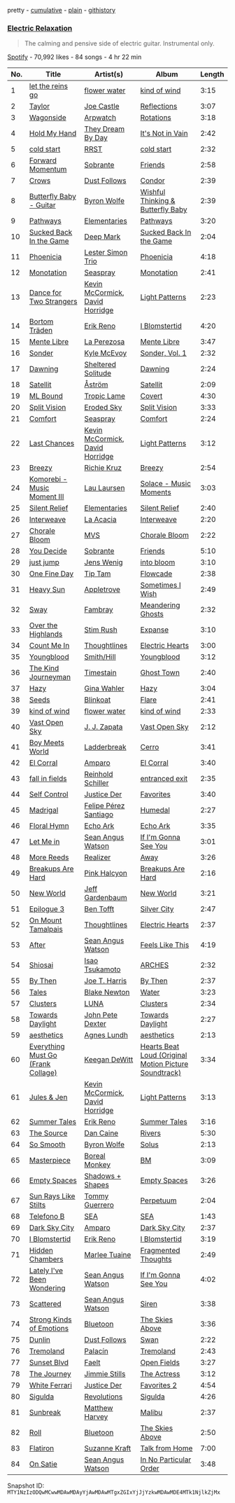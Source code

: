 pretty - [cumulative](/playlists/cumulative/37i9dQZF1DXboGlPhJFIp9.md) - [plain](/playlists/plain/37i9dQZF1DXboGlPhJFIp9) - [githistory](https://github.githistory.xyz/mackorone/spotify-playlist-archive/blob/main/playlists/plain/37i9dQZF1DXboGlPhJFIp9)

### [Electric Relaxation](https://open.spotify.com/playlist/37i9dQZF1DXboGlPhJFIp9)

> The calming and pensive side of electric guitar\. Instrumental only.

[Spotify](https://open.spotify.com/user/spotify) - 70,992 likes - 84 songs - 4 hr 22 min

| No. | Title | Artist(s) | Album | Length |
|---|---|---|---|---|
| 1 | [let the reins go](https://open.spotify.com/track/6edZwX23WcUDbKx9VOxC1Z) | [flower water](https://open.spotify.com/artist/2q0V4ngQ2LJ3gVS5lVW5Ww) | [kind of wind](https://open.spotify.com/album/47Pzq0DT4akwlF9DowYtc6) | 3:15 |
| 2 | [Taylor](https://open.spotify.com/track/5e9j1O0uzn49EYU5JswarF) | [Joe Castle](https://open.spotify.com/artist/5QPm2OdKelGlQ0OKgvT78z) | [Reflections](https://open.spotify.com/album/34DSq25KJCQJ7tlOhVfeLE) | 3:07 |
| 3 | [Wagonside](https://open.spotify.com/track/4Tb2hOoWV5c6Xe8CcI2sUP) | [Arpwatch](https://open.spotify.com/artist/4QWzCQdSl0I35LnBIN5Lmr) | [Rotations](https://open.spotify.com/album/1yyulWBUveBEnszGh0Zseu) | 3:18 |
| 4 | [Hold My Hand](https://open.spotify.com/track/4yf9GHCVO6VyY6q9yl2LvI) | [They Dream By Day](https://open.spotify.com/artist/0bcsH2FSusCuTAZ8aAgbJV) | [It's Not in Vain](https://open.spotify.com/album/5vgSuONhdEqvHfp6C0ge8u) | 2:42 |
| 5 | [cold start](https://open.spotify.com/track/1oRYeH614gcXBYZMjjvnOz) | [RRST](https://open.spotify.com/artist/3nPrEz2yxxCTnR2yPHiFo6) | [cold start](https://open.spotify.com/album/50bVrDOjalJh8BlPpsNHYZ) | 2:32 |
| 6 | [Forward Momentum](https://open.spotify.com/track/1CdiqrBad8rjxuriEcUGU7) | [Sobrante](https://open.spotify.com/artist/6EdMmAogESKj2fFzAGM8yE) | [Friends](https://open.spotify.com/album/7duzFBoBK7inOjkfa74spr) | 2:58 |
| 7 | [Crows](https://open.spotify.com/track/0GZRJWAb08RLUPHyP6uWcY) | [Dust Follows](https://open.spotify.com/artist/5ANgyunkGzckn6Pn0AK5FC) | [Condor](https://open.spotify.com/album/71NA8lopGqU0sPiaGvrX5j) | 2:39 |
| 8 | [Butterfly Baby \- Guitar](https://open.spotify.com/track/1GjZZjRXRKGHwpoNwcg7yH) | [Byron Wolfe](https://open.spotify.com/artist/5FnRSMJOiTQUGkNRfOaJYm) | [Wishful Thinking & Butterfly Baby](https://open.spotify.com/album/3WjqToFMhrS3yM13dpgN5o) | 2:39 |
| 9 | [Pathways](https://open.spotify.com/track/4xDlA5m82NK3cPFBED5ttv) | [Elementaries](https://open.spotify.com/artist/1kB8QJP6BXE8ezroP29Z5r) | [Pathways](https://open.spotify.com/album/61FPjJzbfrVssH6ELwer5Z) | 3:20 |
| 10 | [Sucked Back In the Game](https://open.spotify.com/track/0kCh1hmYmvY8Jo20Brub2X) | [Deep Mark](https://open.spotify.com/artist/1fBgQyqIUMiSAap0lST8L0) | [Sucked Back In the Game](https://open.spotify.com/album/3J2SALaJli4aR5f16G4QPQ) | 2:04 |
| 11 | [Phoenicia](https://open.spotify.com/track/5d09BHHm15tqsHaEHkILOb) | [Lester Simon Trio](https://open.spotify.com/artist/4QKlnta4dWJLNF1yE94FF8) | [Phoenicia](https://open.spotify.com/album/1xYqWYfJaUuSa4AHdItMuR) | 4:18 |
| 12 | [Monotation](https://open.spotify.com/track/2iXt75EraZMReN0YcioAoM) | [Seaspray](https://open.spotify.com/artist/1Okty0KbID5pnDTfNKB7mO) | [Monotation](https://open.spotify.com/album/7iizN309bv4fotTInRIOqe) | 2:41 |
| 13 | [Dance for Two Strangers](https://open.spotify.com/track/2GREyN7Ff5LeXWU50uX3lq) | [Kevin McCormick](https://open.spotify.com/artist/6qG8VCk5ZaX7jP37A6dUoe), [David Horridge](https://open.spotify.com/artist/184zVIpW2ua3bIEeF77LTV) | [Light Patterns](https://open.spotify.com/album/0PgtpfELQuN9Rt4Pu3ai3N) | 2:23 |
| 14 | [Bortom Träden](https://open.spotify.com/track/4CFlaEtdgeu4mFmnUApAyl) | [Erik Reno](https://open.spotify.com/artist/4QL7rtAbYIAQ3sIsffoIz0) | [I Blomstertid](https://open.spotify.com/album/4tvdL8uzjualif8HIlf6ab) | 4:20 |
| 15 | [Mente Libre](https://open.spotify.com/track/2Hd0NIYAMRez3FfjWfkFXv) | [La Perezosa](https://open.spotify.com/artist/68au8jhsM1K0frNuPzcKWI) | [Mente Libre](https://open.spotify.com/album/0pdbiXji6KDN7fsCKgYalt) | 3:47 |
| 16 | [Sonder](https://open.spotify.com/track/6jjmxiR8Yb8Nli4BQhk9e5) | [Kyle McEvoy](https://open.spotify.com/artist/6rRqxCKHpl9C5Imf2uinft) | [Sonder, Vol\. 1](https://open.spotify.com/album/4EMuzrkru4Lx2cD3yu663Q) | 2:32 |
| 17 | [Dawning](https://open.spotify.com/track/57u6QzHGiQ3StJd6jvdrBF) | [Sheltered Solitude](https://open.spotify.com/artist/2DsYHbz0OEIGzYynekPLlB) | [Dawning](https://open.spotify.com/album/763ZNUvb9O0SpjjcpakkvV) | 2:24 |
| 18 | [Satellit](https://open.spotify.com/track/1cMQgz4TXYfWT3aTDDNpR1) | [Åström](https://open.spotify.com/artist/6yRr5aXym7ilgJIX8wciFC) | [Satellit](https://open.spotify.com/album/2Nx5o71yeqes2Q722XOsjN) | 2:09 |
| 19 | [ML Bound](https://open.spotify.com/track/3XPHibpilVQZvpvN4BpvGz) | [Tropic Lame](https://open.spotify.com/artist/3WVSQw0STiqOBYFHWSryxP) | [Covert](https://open.spotify.com/album/64zVQb34ODaq3y1oxx7VaS) | 4:30 |
| 20 | [Split Vision](https://open.spotify.com/track/437FQCpke7wfl5YWb1xQth) | [Eroded Sky](https://open.spotify.com/artist/2OroWFuP1XDqsnXLgcqgub) | [Split Vision](https://open.spotify.com/album/1VpV0IDzLpG3v8C2DSnkTf) | 3:33 |
| 21 | [Comfort](https://open.spotify.com/track/2UsNtVgKlx9FYhRHUAYIJn) | [Seaspray](https://open.spotify.com/artist/1Okty0KbID5pnDTfNKB7mO) | [Comfort](https://open.spotify.com/album/11o1wEU5W9S7e6ii4oVWE2) | 2:24 |
| 22 | [Last Chances](https://open.spotify.com/track/4t3Sb48ky45dt5EfPSehZw) | [Kevin McCormick](https://open.spotify.com/artist/6qG8VCk5ZaX7jP37A6dUoe), [David Horridge](https://open.spotify.com/artist/184zVIpW2ua3bIEeF77LTV) | [Light Patterns](https://open.spotify.com/album/0PgtpfELQuN9Rt4Pu3ai3N) | 3:12 |
| 23 | [Breezy](https://open.spotify.com/track/5ufwUZ3FqWHHWEnjO0wBXf) | [Richie Kruz](https://open.spotify.com/artist/1ulbjpM1Xqulg1o3sIhIH5) | [Breezy](https://open.spotify.com/album/3IaLEX2CgHRSci1W90e0Pq) | 2:54 |
| 24 | [Komorebi \- Music Moment III](https://open.spotify.com/track/6UMZhRbDvNRYcHpTrBcKbQ) | [Lau Laursen](https://open.spotify.com/artist/2DX416UopBRJnghbTA5w2K) | [Solace \- Music Moments](https://open.spotify.com/album/4FpYCSmtGPk9kVoL4w5gdi) | 3:03 |
| 25 | [Silent Relief](https://open.spotify.com/track/7JFpjthH6y3ZXmaLs70YZq) | [Elementaries](https://open.spotify.com/artist/1kB8QJP6BXE8ezroP29Z5r) | [Silent Relief](https://open.spotify.com/album/0gEfQ8YiaTZCJrF9LOWXqh) | 2:40 |
| 26 | [Interweave](https://open.spotify.com/track/6LvmN1802Bk6Tcem36utnB) | [La Acacia](https://open.spotify.com/artist/5G9yqrjh885YlBh921HYc7) | [Interweave](https://open.spotify.com/album/2HMXhnCNU1aDzIigeKLySH) | 2:20 |
| 27 | [Chorale Bloom](https://open.spotify.com/track/1IKTSaVFGdnkbWkzSJPveE) | [MVS](https://open.spotify.com/artist/2iPiEjvpiyVOYH7JSRgqfW) | [Chorale Bloom](https://open.spotify.com/album/1mzSDbGGXL5CXXTB8bEFYH) | 2:22 |
| 28 | [You Decide](https://open.spotify.com/track/6af2G4iym8KvVXcL6CvYG9) | [Sobrante](https://open.spotify.com/artist/6EdMmAogESKj2fFzAGM8yE) | [Friends](https://open.spotify.com/album/7duzFBoBK7inOjkfa74spr) | 5:10 |
| 29 | [just jump](https://open.spotify.com/track/4M0sEJzmZoQy2hcvCbfEHp) | [Jens Wenig](https://open.spotify.com/artist/4U52OGCZcwbncL3VCuvk2r) | [into bloom](https://open.spotify.com/album/5ZRzmKDXIhbAfCCBo4Zfts) | 3:10 |
| 30 | [One Fine Day](https://open.spotify.com/track/1TzWtETf8eo588fqJllZ4Y) | [Tip Tam](https://open.spotify.com/artist/2WeojxFCkGinfmkmpsi8B9) | [Flowcade](https://open.spotify.com/album/7GmBggUFdYbYHQErF6EzLi) | 2:38 |
| 31 | [Heavy Sun](https://open.spotify.com/track/3Qpwi2wStbfsZBmULlVFpS) | [Appletrove](https://open.spotify.com/artist/0FkbvhIhFy46IGyR4Ah1Pd) | [Sometimes I Wish](https://open.spotify.com/album/64swfOKUaHH7FCD7QdEBnW) | 2:49 |
| 32 | [Sway](https://open.spotify.com/track/1ECfMFb5v2sjl1kKBQg9do) | [Fambray](https://open.spotify.com/artist/4478Bpo6m6FSvsaANFykYp) | [Meandering Ghosts](https://open.spotify.com/album/6p8V58htpFLS0iPkiv1yyY) | 2:32 |
| 33 | [Over the Highlands](https://open.spotify.com/track/0YnGWHjeqvBxbdf1T2RXbM) | [Stim Rush](https://open.spotify.com/artist/6oauPLbeRb1ShwhY7dzRUn) | [Expanse](https://open.spotify.com/album/5To2yLp2nIg7TZ11RGc9Ho) | 3:10 |
| 34 | [Count Me In](https://open.spotify.com/track/1BHe1rqxhkVlJctZQ9nzIY) | [Thoughtlines](https://open.spotify.com/artist/7g04f5dUBMBNO7jdBrBZfR) | [Electric Hearts](https://open.spotify.com/album/0oz8kXBIk0xIMrylycgwPs) | 3:00 |
| 35 | [Youngblood](https://open.spotify.com/track/6o5J6cSMaL5Eawyj5kcPNj) | [Smith/Hill](https://open.spotify.com/artist/7HBGJDqgtjAhCnoFpZzFDS) | [Youngblood](https://open.spotify.com/album/31UVKQURguKgZxV4rED6Gc) | 3:12 |
| 36 | [The Kind Journeyman](https://open.spotify.com/track/2CgGcJ3cBHQJhhK2pqcm8g) | [Timestain](https://open.spotify.com/artist/3x4Wg2JsXrfZkMbfP0giOU) | [Ghost Town](https://open.spotify.com/album/2ceYok3cY1JTWnIP12B7u8) | 2:40 |
| 37 | [Hazy](https://open.spotify.com/track/687knmd9df9s6TRLzRVEOZ) | [Gina Wahler](https://open.spotify.com/artist/2qYWM0svFgRslCfVj36xcC) | [Hazy](https://open.spotify.com/album/45XVtdfgbmjIOEl3lLZhc2) | 3:04 |
| 38 | [Seeds](https://open.spotify.com/track/7DxsjZaR9m4Nx1wHRd2CSw) | [Blinkoat](https://open.spotify.com/artist/33euSsALBQFfAp6s5gp5U4) | [Flare](https://open.spotify.com/album/1LsixZKwwIbeeWyrHHT6cR) | 2:41 |
| 39 | [kind of wind](https://open.spotify.com/track/0DydsFKNIPPXn2wWmDGyR3) | [flower water](https://open.spotify.com/artist/2q0V4ngQ2LJ3gVS5lVW5Ww) | [kind of wind](https://open.spotify.com/album/47Pzq0DT4akwlF9DowYtc6) | 2:33 |
| 40 | [Vast Open Sky](https://open.spotify.com/track/42gzCgGFiRmoDvzhVQvEOI) | [J\. J\. Zapata](https://open.spotify.com/artist/6ospPIOrQaXpxQD5dsKAAL) | [Vast Open Sky](https://open.spotify.com/album/1yN0XDhIYbhffVOzLpEHq4) | 2:12 |
| 41 | [Boy Meets World](https://open.spotify.com/track/0r049w4eKLL1dEdZ6xZJYZ) | [Ladderbreak](https://open.spotify.com/artist/0GxMDb96WYvDodwqMfeSwe) | [Cerro](https://open.spotify.com/album/0kXdiTfDJNzAqefh5NBFQy) | 3:41 |
| 42 | [El Corral](https://open.spotify.com/track/2mxt92U4KWQ5IrZV1lOHRl) | [Amparo](https://open.spotify.com/artist/55FRGLGEoc58o9fNM6gEdf) | [El Corral](https://open.spotify.com/album/0pancCB4keYwRvDqx2Jmxr) | 3:40 |
| 43 | [fall in fields](https://open.spotify.com/track/6EqPZBsaD90uY5grCAJeCf) | [Reinhold Schiller](https://open.spotify.com/artist/4SpgEBf5YGvuJGYA1UFnfZ) | [entranced exit](https://open.spotify.com/album/7ccrcFFjhiUVDiFQiJQq0J) | 2:35 |
| 44 | [Self Control](https://open.spotify.com/track/5UmjHuYRItemped2xd3Qx4) | [Justice Der](https://open.spotify.com/artist/2N79L5eT2Xraec4UJsi2Fz) | [Favorites](https://open.spotify.com/album/5wc1XEogSJeFO37RtAGaAc) | 3:40 |
| 45 | [Madrigal](https://open.spotify.com/track/7HacRe0qGc3KeVeCRVcIFN) | [Felipe Pérez Santiago](https://open.spotify.com/artist/4FfFH7PoQpP9wuDaUkrdrw) | [Humedal](https://open.spotify.com/album/3aZ7Q5otwzpaHcPXpKLiS2) | 2:27 |
| 46 | [Floral Hymn](https://open.spotify.com/track/2gCd69plASs1CIhfArHlPQ) | [Echo Ark](https://open.spotify.com/artist/3i21BFL67igZbgH8Pj0Xlz) | [Echo Ark](https://open.spotify.com/album/4PUBYJiKEdJKdMwqHSeilt) | 3:35 |
| 47 | [Let Me in](https://open.spotify.com/track/2xCrfVj6YtPcov8kuW3hU8) | [Sean Angus Watson](https://open.spotify.com/artist/2kiSeGQsztzTrVXlIZOoBn) | [If I'm Gonna See You](https://open.spotify.com/album/11uXDArfb3fe5ortxBZTN3) | 3:01 |
| 48 | [More Reeds](https://open.spotify.com/track/5CXoWgCOmJN7czdwNowOYk) | [Realizer](https://open.spotify.com/artist/7I2pqQX5c5XTjyl8InIrbt) | [Away](https://open.spotify.com/album/4Zzjrtt6012pdMZkw1R7mA) | 3:26 |
| 49 | [Breakups Are Hard](https://open.spotify.com/track/2xJuvHrr1OgDAkIxL6klv5) | [Pink Halcyon](https://open.spotify.com/artist/02YzIekYco9IxU1HZuVg0C) | [Breakups Are Hard](https://open.spotify.com/album/2cRJ1TWmG6e7cU91md5ymn) | 2:16 |
| 50 | [New World](https://open.spotify.com/track/1C1XqIYvEoQWXzXQnxIYlP) | [Jeff Gardenbaum](https://open.spotify.com/artist/0jexu3jhxqUlfX2fiW63TW) | [New World](https://open.spotify.com/album/2bNHNDvSrrBVJgr62xhZlj) | 3:21 |
| 51 | [Epilogue 3](https://open.spotify.com/track/2OnwgWybQQHFav2sQahgFm) | [Ben Tofft](https://open.spotify.com/artist/5A2sXpZZ3Es4AgRGrJACy9) | [Silver City](https://open.spotify.com/album/0zeC3nS5nlOK1aJ9vK8mFE) | 2:47 |
| 52 | [On Mount Tamalpais](https://open.spotify.com/track/3SGs1iMxX9zzv6Dz1uQwSl) | [Thoughtlines](https://open.spotify.com/artist/7g04f5dUBMBNO7jdBrBZfR) | [Electric Hearts](https://open.spotify.com/album/0oz8kXBIk0xIMrylycgwPs) | 2:37 |
| 53 | [After](https://open.spotify.com/track/6bu6ncccfVyX29Tkl9oRpR) | [Sean Angus Watson](https://open.spotify.com/artist/2kiSeGQsztzTrVXlIZOoBn) | [Feels Like This](https://open.spotify.com/album/37dKlvajGi2mmHLPgWBvLj) | 4:19 |
| 54 | [Shiosai](https://open.spotify.com/track/16OeJvn6s38iUCNniIU4WQ) | [Isao Tsukamoto](https://open.spotify.com/artist/7pLs9v2GtcnQPBO5Jg8FQy) | [ARCHES](https://open.spotify.com/album/5mvZLtMuUS2H0ygEdjNyrt) | 2:32 |
| 55 | [By Then](https://open.spotify.com/track/4UoKhh4KjZfFhbNh1EuyKv) | [Joe T\. Harris](https://open.spotify.com/artist/4iE2uZjQBe6KKF49DtFcD3) | [By Then](https://open.spotify.com/album/4um3mquSODjjiVy2KESC86) | 2:37 |
| 56 | [Tales](https://open.spotify.com/track/6sDT5Hy4pAS6r0KqcY2em5) | [Blake Newton](https://open.spotify.com/artist/248FFgnhqpwX9kcgXtLWKK) | [Water](https://open.spotify.com/album/6Y67bPBC2FOf0WLVrRcq7p) | 3:23 |
| 57 | [Clusters](https://open.spotify.com/track/2QHuP9PnPJuu8T3YrhGWLA) | [LUNA](https://open.spotify.com/artist/7xVi0DSU3QPrtx76T70CEi) | [Clusters](https://open.spotify.com/album/6PVMPpV2c8hgr85kOh2LWN) | 2:34 |
| 58 | [Towards Daylight](https://open.spotify.com/track/6zHVtnqzmL0cNG3KFBJv0H) | [John Pete Dexter](https://open.spotify.com/artist/7dljhI1eiWanHTZAy5XQTR) | [Towards Daylight](https://open.spotify.com/album/52kuliw2gKIqyaZbdJMe6z) | 2:27 |
| 59 | [aesthetics](https://open.spotify.com/track/2kRzlPRExNaBBsIANubbHg) | [Agnes Lundh](https://open.spotify.com/artist/3OJ5pC5H7eYoyow4sXULSt) | [aesthetics](https://open.spotify.com/album/4F9dzxcyWFLTY0oZj9A5Ej) | 2:13 |
| 60 | [Everything Must Go \(Frank Collage\)](https://open.spotify.com/track/2BY40RfMfBavzsjiTfbow3) | [Keegan DeWitt](https://open.spotify.com/artist/1QkkfXx0WxSxmUIQOkSWa2) | [Hearts Beat Loud \(Original Motion Picture Soundtrack\)](https://open.spotify.com/album/1IDULQwFEIbHUGFWSpjByu) | 3:34 |
| 61 | [Jules & Jen](https://open.spotify.com/track/5C0BlB1Tm53MOS3SOFUGnN) | [Kevin McCormick](https://open.spotify.com/artist/6qG8VCk5ZaX7jP37A6dUoe), [David Horridge](https://open.spotify.com/artist/184zVIpW2ua3bIEeF77LTV) | [Light Patterns](https://open.spotify.com/album/0PgtpfELQuN9Rt4Pu3ai3N) | 3:13 |
| 62 | [Summer Tales](https://open.spotify.com/track/40qA5hA8RuOpIe6RzPL9Wo) | [Erik Reno](https://open.spotify.com/artist/4QL7rtAbYIAQ3sIsffoIz0) | [Summer Tales](https://open.spotify.com/album/6ppAmnM0WuNYgrSXC43dKJ) | 3:16 |
| 63 | [The Source](https://open.spotify.com/track/6MmCpo0GytipNTU0mNwh4X) | [Dan Caine](https://open.spotify.com/artist/0r5LxNZiRy5s6to6o2Uy5A) | [Rivers](https://open.spotify.com/album/4v47S3SLTz4b0Wsnfs3gjq) | 5:30 |
| 64 | [So Smooth](https://open.spotify.com/track/4v0UsJ0beNVxLwml6yod9m) | [Byron Wolfe](https://open.spotify.com/artist/5FnRSMJOiTQUGkNRfOaJYm) | [Solus](https://open.spotify.com/album/1egYUj4A6rCalOq90beuGw) | 2:13 |
| 65 | [Masterpiece](https://open.spotify.com/track/6Z4zjDo2ZhH3dF2ArneHlY) | [Boreal Monkey](https://open.spotify.com/artist/7hrUxPY5NyS5eTyuYCvhw1) | [BM](https://open.spotify.com/album/377VpIuyZnkPBNzNZds4EA) | 3:09 |
| 66 | [Empty Spaces](https://open.spotify.com/track/4zmfaatjJ1ztln2FmDLy4X) | [Shadows + Shapes](https://open.spotify.com/artist/3BjU4RF6x4SG9akxiHjQIt) | [Empty Spaces](https://open.spotify.com/album/2u7SsDt93gxW8XsRMWIJd2) | 3:26 |
| 67 | [Sun Rays Like Stilts](https://open.spotify.com/track/2Ik1Ak51UOyRr8uEBamnjI) | [Tommy Guerrero](https://open.spotify.com/artist/5qnkHpjyS6CUxH1UUy82B7) | [Perpetuum](https://open.spotify.com/album/4UupldOklfdtsf76wfUaXx) | 2:04 |
| 68 | [Telefono B](https://open.spotify.com/track/1rCn4c0ULASiBiEYdQMvc9) | [SEA](https://open.spotify.com/artist/0yMlqsQgpwBZZ6AzyofFAx) | [SEA](https://open.spotify.com/album/3fOrus5SZVYa42UQATcNpy) | 1:43 |
| 69 | [Dark Sky City](https://open.spotify.com/track/3PlXrxRDrSpg2JEShdEPGY) | [Amparo](https://open.spotify.com/artist/55FRGLGEoc58o9fNM6gEdf) | [Dark Sky City](https://open.spotify.com/album/1n30D8qOtqf6IimgHXz8wF) | 2:37 |
| 70 | [I Blomstertid](https://open.spotify.com/track/3kclS24SfhIIqoof9pMFhj) | [Erik Reno](https://open.spotify.com/artist/4QL7rtAbYIAQ3sIsffoIz0) | [I Blomstertid](https://open.spotify.com/album/4tvdL8uzjualif8HIlf6ab) | 3:19 |
| 71 | [Hidden Chambers](https://open.spotify.com/track/4iNlPrMJCvBjakWljscabH) | [Marlee Tuaine](https://open.spotify.com/artist/2qRSibliMCzMBIIUqMqaRB) | [Fragmented Thoughts](https://open.spotify.com/album/0aZWKOxr4JMCSIpVAmBR2T) | 2:49 |
| 72 | [Lately I've Been Wondering](https://open.spotify.com/track/0NQEzguxVbjYvVeveED6s3) | [Sean Angus Watson](https://open.spotify.com/artist/2kiSeGQsztzTrVXlIZOoBn) | [If I'm Gonna See You](https://open.spotify.com/album/11uXDArfb3fe5ortxBZTN3) | 4:02 |
| 73 | [Scattered](https://open.spotify.com/track/0LdmeJoh43rLqNsTmDg3Ed) | [Sean Angus Watson](https://open.spotify.com/artist/2kiSeGQsztzTrVXlIZOoBn) | [Siren](https://open.spotify.com/album/0tFARk2yFys7RawhwTPcM0) | 3:38 |
| 74 | [Strong Kinds of Emotions](https://open.spotify.com/track/4IAuHbRSyRYfBWMPIFprRj) | [Bluetoon](https://open.spotify.com/artist/135WbQvbKp0SnPHy80df1X) | [The Skies Above](https://open.spotify.com/album/65BZVVODmw9gxRu13MHG49) | 3:36 |
| 75 | [Dunlin](https://open.spotify.com/track/7LQGIJsi90gdSKo5yzEDOb) | [Dust Follows](https://open.spotify.com/artist/5ANgyunkGzckn6Pn0AK5FC) | [Swan](https://open.spotify.com/album/3CcjnNWOPCrrDBKEgUQ3Mk) | 2:22 |
| 76 | [Tremoland](https://open.spotify.com/track/13z3AL9gEDxGWr1sGk0UZe) | [Palacín](https://open.spotify.com/artist/4AFGBpC7hxvSJArGRadDoL) | [Tremoland](https://open.spotify.com/album/1PLLrdOtibrkAzPxV8j3jj) | 2:43 |
| 77 | [Sunset Blvd](https://open.spotify.com/track/7B6GIld7XdXdkOcziTsCHi) | [Faelt](https://open.spotify.com/artist/6FlnhTAnvtLGV8mEZLGkBX) | [Open Fields](https://open.spotify.com/album/6AUdvWLCptSVA1g8k7tMKD) | 3:27 |
| 78 | [The Journey](https://open.spotify.com/track/1XcOci00g6G98QaDipUiPb) | [Jimmie Stills](https://open.spotify.com/artist/64FYFlv9Z4qfU4rXS6Ri5E) | [The Actress](https://open.spotify.com/album/2VOcYwupehwQHrQieOWbCH) | 3:12 |
| 79 | [White Ferrari](https://open.spotify.com/track/3peYvBrl7CyE0zXUujPGnN) | [Justice Der](https://open.spotify.com/artist/2N79L5eT2Xraec4UJsi2Fz) | [Favorites 2](https://open.spotify.com/album/1wCB84h6r1T0nv9ZQDcM3e) | 4:54 |
| 80 | [Sigulda](https://open.spotify.com/track/46WRSVjU9OwepvlCcBLvFa) | [Revolutions](https://open.spotify.com/artist/0RjqXCIIlAUNd0APK0cE8T) | [Sigulda](https://open.spotify.com/album/4ftPJ2WTzpMa4Lb4ckUqIS) | 4:26 |
| 81 | [Sunbreak](https://open.spotify.com/track/4cmBIVqMmvd48ISF6FHdtq) | [Matthew Harvey](https://open.spotify.com/artist/30LkldJYxQgtaQBIGwzgMQ) | [Malibu](https://open.spotify.com/album/3kM89PKkU3cDQXTMIYDWxo) | 2:37 |
| 82 | [Roll](https://open.spotify.com/track/45hrCYJ27wKJEDW8DKh2Ko) | [Bluetoon](https://open.spotify.com/artist/135WbQvbKp0SnPHy80df1X) | [The Skies Above](https://open.spotify.com/album/65BZVVODmw9gxRu13MHG49) | 2:50 |
| 83 | [Flatiron](https://open.spotify.com/track/4a8njLGIK0meARLqzvysDn) | [Suzanne Kraft](https://open.spotify.com/artist/1FTn5osUbCr8n7WgYmbK5m) | [Talk from Home](https://open.spotify.com/album/1RMrV8gQc6f3csRiNoQwP6) | 7:00 |
| 84 | [On Satie](https://open.spotify.com/track/4FLaCrEr1DnVyprizWg3XF) | [Sean Angus Watson](https://open.spotify.com/artist/2kiSeGQsztzTrVXlIZOoBn) | [In No Particular Order](https://open.spotify.com/album/6Il6mppb7MylqEi5S3S3mK) | 3:48 |

Snapshot ID: `MTY1NzIzODQwMCwwMDAwMDAyYjAwMDAwMTgxZGIxYjJjYzkwMDAwMDE4MTk1NjlkZjMx`
